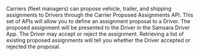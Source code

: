 Carriers (fleet managers) can propose vehicle, trailer, and shipping assignments to Drivers through the Carrier Proposed Assignments API. This set of APIs will allow you to define an assignment proposal to a Driver. The proposed assignment will be presented to the Driver in the Samsara Driver App. The Driver may accept or reject the assignment. Retrieving a list of existing proposed assignments will tell you whether the Driver accepted or rejected the proposal.